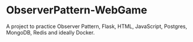 # ObserverPattern-WebGame
A project to practice Observer Pattern, Flask, HTML, JavaScript, Postgres, MongoDB, Redis and ideally Docker.
